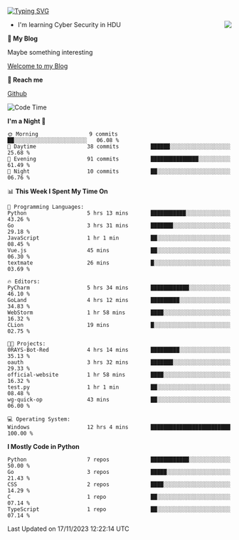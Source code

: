 [![Typing SVG](https://readme-typing-svg.herokuapp.com?font=Fira+Code&pause=1000&random=false&width=450&height=60&lines=Hello+%F0%9F%91%8B%F0%9F%8F%BB;I'm+JBNRZ)](https://git.io/typing-svg)

<a href="#">
  <img align="right" src="https://github-readme-stats.vercel.app/api?username=JBNRZ&show_icons=true&bg_color=15,f2f7fd,E0EAFC" />
</a>

- I'm learning Cyber Security in HDU

 **🌱 My Blog**

Maybe something interesting

[Welcome to my Blog](https://jbnrz.com.cn/)

 **💬 Reach me** 

[Github](https://github.com/JBNRZ)


<!--START_SECTION:waka-->
![Code Time](http://img.shields.io/badge/Code%20Time-97%20hrs%2036%20mins-blue)

**I'm a Night 🦉** 

```text
🌞 Morning                9 commits           ██░░░░░░░░░░░░░░░░░░░░░░░   06.08 % 
🌆 Daytime                38 commits          ██████░░░░░░░░░░░░░░░░░░░   25.68 % 
🌃 Evening                91 commits          ███████████████░░░░░░░░░░   61.49 % 
🌙 Night                  10 commits          ██░░░░░░░░░░░░░░░░░░░░░░░   06.76 % 
```


📊 **This Week I Spent My Time On** 

```text
💬 Programming Languages: 
Python                   5 hrs 13 mins       ███████████░░░░░░░░░░░░░░   43.26 % 
Go                       3 hrs 31 mins       ███████░░░░░░░░░░░░░░░░░░   29.18 % 
JavaScript               1 hr 1 min          ██░░░░░░░░░░░░░░░░░░░░░░░   08.45 % 
Vue.js                   45 mins             ██░░░░░░░░░░░░░░░░░░░░░░░   06.30 % 
textmate                 26 mins             █░░░░░░░░░░░░░░░░░░░░░░░░   03.69 % 

🔥 Editors: 
PyCharm                  5 hrs 34 mins       ████████████░░░░░░░░░░░░░   46.10 % 
GoLand                   4 hrs 12 mins       █████████░░░░░░░░░░░░░░░░   34.83 % 
WebStorm                 1 hr 58 mins        ████░░░░░░░░░░░░░░░░░░░░░   16.32 % 
CLion                    19 mins             █░░░░░░░░░░░░░░░░░░░░░░░░   02.75 % 

🐱‍💻 Projects: 
0RAYS-Bot-Red            4 hrs 14 mins       █████████░░░░░░░░░░░░░░░░   35.13 % 
oauth                    3 hrs 32 mins       ███████░░░░░░░░░░░░░░░░░░   29.33 % 
official-website         1 hr 58 mins        ████░░░░░░░░░░░░░░░░░░░░░   16.32 % 
test.py                  1 hr 1 min          ██░░░░░░░░░░░░░░░░░░░░░░░   08.48 % 
wg-quick-op              43 mins             ██░░░░░░░░░░░░░░░░░░░░░░░   06.00 % 

💻 Operating System: 
Windows                  12 hrs 4 mins       █████████████████████████   100.00 % 
```

**I Mostly Code in Python** 

```text
Python                   7 repos             ████████████░░░░░░░░░░░░░   50.00 % 
Go                       3 repos             █████░░░░░░░░░░░░░░░░░░░░   21.43 % 
CSS                      2 repos             ████░░░░░░░░░░░░░░░░░░░░░   14.29 % 
C                        1 repo              ██░░░░░░░░░░░░░░░░░░░░░░░   07.14 % 
TypeScript               1 repo              ██░░░░░░░░░░░░░░░░░░░░░░░   07.14 % 
```




 Last Updated on 17/11/2023 12:22:14 UTC
<!--END_SECTION:waka-->
